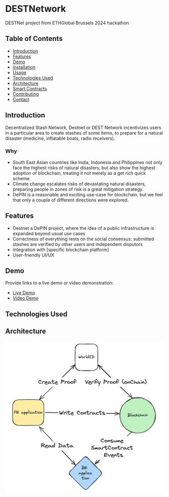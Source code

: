 # DESTNetwork

DESTNet project from ETHGlobal Brussels 2024 hackathon

## Table of Contents
- [Introduction](#introduction)
- [Features](#features)
- [Demo](#demo)
- [Installation](#installation)
- [Usage](#usage)
- [Technologies Used](#technologies-used)
- [Architecture](#architecture)
- [Smart Contracts](#smart-contracts)
- [Contributing](#contributing)
- [Contact](#contact)

## Introduction

Decentralized Stash Network, Destnet or DEST Network incentivizes users in a particular area to create stashes of some items, to prepare for a natural disaster (medicine, inflatable boats, radio receivers).

### Why

- South East Asian countries like India, Indonesia and Philippines not only face the highest risks of natural disasters, but also show the highest adoption of blockchain, treating it not merely as a get rich quick scheme.
- Climate change escalates risks of devastating natural disasters, preparing people in zones of risk is a great mitigation strategy. 
- DePIN is a reasonable and exciting use-case for blockchain, but we feel that only a couple of different directions were explored.


## Features

- Destnet a DePIN project, where the idea of a public infrastructure is expanded beyond usual use cases
- Correctness of everything rests on the social consensus: submitted stashes are verified by other users and independent disputors
- Integration with [specific blockchain platform]
- User-friendly UI/UX

## Demo
Provide links to a live demo or video demonstration:
- [Live Demo](http://dest-network.web.app)
- [Video Demo](http://example.com/video)

## Technologies Used

## Architecture

![System design](assets/system_design.png)
